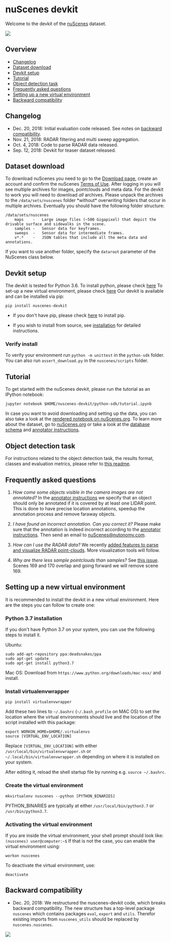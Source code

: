 # nuScenes devkit
Welcome to the devkit of the [nuScenes](https://www.nuscenes.org) dataset.
 
![](https://www.nuscenes.org/public/images/road.jpg)

## Overview
- [Changelog](#changelog)
- [Dataset download](#dataset-download)
- [Devkit setup](#devkit-setup)
- [Tutorial](#tutorial)
- [Object detection task](#object-detection-task)
- [Frequently asked questions](#frequently-asked-questions)
- [Setting up a new virtual environment](#setting-up-a-new-virtual-environment)
- [Backward compatibility](#backward-compatibility)

## Changelog
- Dec. 20, 2018: Initial evaluation code released. See notes on [backward compatibility](#backward-compatibility).
- Nov. 21, 2018: RADAR filtering and multi sweep aggregation.
- Oct. 4, 2018: Code to parse RADAR data released.
- Sep. 12, 2018: Devkit for teaser dataset released.

## Dataset download
To download nuScenes you need to go to the [Download page](https://www.nuscenes.org/download), 
create an account and confirm the nuScenes [Terms of Use](https://www.nuscenes.org/terms-of-use).
After logging in you will see multiple archives for images, pointclouds and meta data. 
For the devkit to work you will need to download *all* archives.
Please unpack the archives to the `/data/sets/nuscenes` folder \*without\* overwriting folders that occur in multiple archives.
Eventually you should have the following folder structure:
```
/data/sets/nuscenes
    maps	-	Large image files (~500 Gigapixel) that depict the drivable surface and sidewalks in the scene.
    samples	-	Sensor data for keyframes.
    sweeps	-	Sensor data for intermediate frames.
    v*.*	-	JSON tables that include all the meta data and annotations.
```
If you want to use another folder, specify the `dataroot` parameter of the NuScenes class below.

## Devkit setup
The devkit is tested for Python 3.6. To install python, please check [here](https://github.com/nutonomy/nuscenes-devkit/blob/master/installation.md/#installing-python)
To set-up a new virtual environment, please check [here](https://github.com/nutonomy/nuscenes-devkit/blob/master/installation.md/#setup-a-new-virtual-environment)
Our devkit is available and can be installed via pip:
```
pip install nuscenes-devkit
```
* If you don't have pip, please check [here](https://pip.pypa.io/en/stable/installing/) to install pip.

* If you wish to install from source, see [installation](https://github.com/nutonomy/nuscenes-devkit/blob/master/installation.md) for detailed instructions.

### Verify install
To verify your environment run `python -m unittest` in the `python-sdk` folder. 
You can also run `assert_download.py` in the `nuscenes/scripts` folder.

## Tutorial
To get started with the nuScenes devkit, please run the tutorial as an IPython notebook:
```
jupyter notebook $HOME/nuscenes-devkit/python-sdk/tutorial.ipynb
```
In case you want to avoid downloading and setting up the data, you can also take a look at the [rendered notebook on nuScenes.org](https://www.nuscenes.org/tutorial).
To learn more about the dataset, go to [nuScenes.org](https://www.nuscenes.org) or take a look at the [database schema](https://github.com/nutonomy/nuscenes-devkit/blob/master/schema.md) and [annotator instructions](https://github.com/nutonomy/nuscenes-devkit/blob/master/instructions.md).

## Object detection task
For instructions related to the object detection task, the results format, classes and evaluation metrics, please refer to [this readme](https://github.com/nutonomy/nuscenes-devkit/blob/master/python-sdk/nuscenes/eval/README.md).

## Frequently asked questions
1) *How come some objects visible in the camera images are not annotated?* In the [annotator instructions](https://github.com/nutonomy/nuscenes-devkit/blob/master/instructions.md) we specify that an object should only be annotated if it is covered by at least one LIDAR point. This is done to have precise location annotations, speedup the annotation process and remove faraway objects.

2) *I have found an incorrect annotation. Can you correct it?* Please make sure that the annotation is indeed incorrect according to the [annotator instructions](https://github.com/nutonomy/nuscenes-devkit/blob/master/instructions.md). Then send an email to nuScenes@nutonomy.com.

3) *How can I use the RADAR data?* We recently [added features to parse and visualize RADAR point-clouds](https://github.com/nutonomy/nuscenes-devkit/pull/6). More visualization tools will follow.

4) *Why are there less sample pointclouds than samples?* See [this issue](https://github.com/nutonomy/nuscenes-devkit/issues/8). Scenes 169 and 170 overlap and going forward we will remove scene 169.

## Setting up a new virtual environment

It is recommended to install the devkit in a new virtual environment. Here are the steps you can follow to create one:

### Python 3.7 installation

If you don't have Python 3.7 on your system, you can use the following steps to install it.

Ubuntu:
```
sudo add-apt-repository ppa:deadsnakes/ppa
sudo apt-get update
sudo apt-get install python3.7
```

Mac OS: Download from `https://www.python.org/downloads/mac-osx/` and install.

### Install virtualenvwrapper
```
pip install virtualenvwrapper
```
Add these two lines to `~/.bashrc` (`~/.bash_profile` on MAC OS) to set the location where the virtual environments 
should live and the location of the script installed with this package:
```
export WORKON_HOME=$HOME/.virtualenvs
source [VIRTUAL_ENV_LOCATION]
```
Replace `[VIRTUAL_ENV_LOCATION]` with either `/usr/local/bin/virtualenvwrapper.sh` or `~/.local/bin/virtualenvwrapper.sh` 
depending on where it is installed on your system.

After editing it, reload the shell startup file by running e.g. `source ~/.bashrc`.

### Create the virtual environment
```
mkvirtualenv nuscenes --python [PYTHON_BINARIES] 
```
PYTHON_BINARIES are typically at either `/usr/local/bin/python3.7` or `/usr/bin/python3.7`.

### Activating the virtual environment
If you are inside the virtual environment, your shell prompt should look like: `(nuscenes) user@computer:~$`
If that is not the case, you can enable the virtual environment using:
```
workon nuscenes
```
To deactivate the virtual environment, use:
```
deactivate
```

## Backward compatibility
- Dec. 20, 2018: We restructured the nuscenes-devkit code, which breaks backward compatibility.
  The new structure has a top-level package `nuscenes` which contains packages `eval`, `export` and `utils`.
  Therefor existing imports from `nuscenes_utils` should be replaced by `nuscenes.nuscenes`.


![](https://www.nuscenes.org/public/images/nuscenes-example.png)
